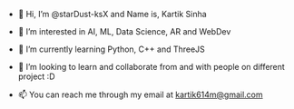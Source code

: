 - 👋 Hi, I’m @starDust-ksX and Name is, Kartik Sinha
  
- 👀 I’m interested in AI, ML, Data Science, AR and WebDev

- 🌱 I’m currently learning Python, C++ and ThreeJS

- 💞️ I’m looking to learn and collaborate from and with people on different project :D

- 📫 You can reach me through my email at kartik614m@gmail.com

<!---
starDust-ksX/starDust-ksX is a ✨ special ✨ repository because its `README.md` (this file) appears on your GitHub profile.
You can click the Preview link to take a look at your changes.
--->
